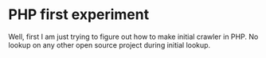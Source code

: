 # PHP first experiment

Well, first I am just trying to figure out how to make initial crawler in PHP. No lookup on any other open source project during initial lookup.

